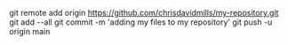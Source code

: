 git remote add origin https://github.com/chrisdavidmills/my-repository.git
git add --all
git commit -m 'adding my files to my repository'
git push -u origin main
